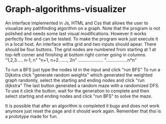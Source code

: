 # Graph-algorithms-visualizer
An interface implemented in Js, HTML and Css that allows the user to visualize any pathfinding algorithm on a graph. 
Note that the program is not polished and needs some last visual modifications. However it works perfectly fine and can be tested.
To make the program work just execute it in a local host.
An interface witha  grid and two inputs should apear. There should be four buttons. The grid nodes are numbered from starting at 1 at top-left corner and finishing at bottom right corner going in columns. 
"1,2,3..... n-1, n"
"n+1, n+2......., 2n"
....................
".................n*n"

To run a BFS just type the nodes Id in the input and click "run BFS"
To run a Dijkstra click "generate random weights" which generated the weighted graph randomly, select the starting and ending nodes and click "run dijkstra"
The last button generated a random maze with a randomized DFS. To use it click the button, wait for the generation to complete and then select starting and ending nodes and click "run BFS" to solve the maze.


It is possible that after an algorithm is completed it bugs and does not work anymore just reset the page and it should work again. Remember that thsi is a prototype made for fun.
